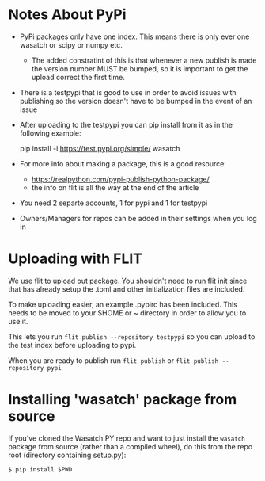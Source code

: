 # Notes About PyPi

- PyPi packages only have one index. This means there is only ever one wasatch or 
  scipy or numpy etc. 
    - The added constratint of this is that whenever a new publish is made the 
      version number MUST be bumped, so it is important to get the upload correct the
      first time.
- There is a testpypi that is good to use in order to avoid issues with 
  publishing so the version doesn't have to be bumped in the event of an issue
- After uploading to the testpypi you can pip install from it as in the following
  example:

    pip install -i https://test.pypi.org/simple/ wasatch

- For more info about making a package, this is a good resource:
    - https://realpython.com/pypi-publish-python-package/ 
    - the info on flit is all the way at the end of the article
- You need 2 separte accounts, 1 for pypi and 1 for testpypi
- Owners/Managers for repos can be added in their settings when you log in

# Uploading with FLIT

We use flit to upload out package. You shouldn't need to run flit init since that
has already setup the .toml and other initialization files are included.

To make uploading easier, an example .pypirc has been included. This needs to be 
moved to your $HOME or ~ directory in order to allow you to use it.

This lets you run `flit publish --repository testpypi` so you can upload to the 
test index before uploading to pypi.

When you are ready to publish run `flit publish` or `flit publish --repository pypi`

# Installing 'wasatch' package from source

If you've cloned the Wasatch.PY repo and want to just install the `wasatch` 
package from source (rather than a compiled wheel), do this from the repo root 
(directory containing setup.py):

    $ pip install $PWD
